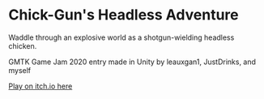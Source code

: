 # Chick-Gun's Headless Adventure

Waddle through an explosive world as a shotgun-wielding headless chicken.

GMTK Game Jam 2020 entry made in Unity by leauxgan1, JustDrinks, and myself

[Play on itch.io here](https://itch.io/jam/gmtk-2020/rate/695734)
